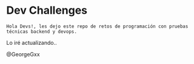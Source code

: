 # Dev Challenges

`Hola Devs!, les dejo este repo de retos de programación con pruebas técnicas backend y devops.`

Lo iré actualizando..

@GeorgeGxx